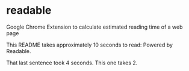 readable
========

Google Chrome Extension to calculate estimated reading time of a web page

This README takes approximately 10 seconds to read: Powered by Readable. 

That last sentence took 4 seconds. This one takes 2. 
